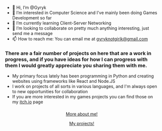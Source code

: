 - 👋 Hi, I’m @Gyryk
- 👀 I’m interested in Computer Science and I've mainly been doing Games Development so far
- 🌱 I’m currently learning Client-Server Networking
- 💞️ I’m looking to collaborate on pretty much anything interesting, just send me a message
- 📫 How to reach me: You can email me at gyryknotgirik@gmail.com

### There are a fair number of projects on here that are a work in progress, and if you have ideas for how I can progress with them I would greatly appreciate you sharing them with me. <br>
- My primary focus lately has been programming in Python and creating websites using frameworks like React and Node.JS <br>
- I work on projects of all sorts in various languages, and I'm always open to new opportunities for collaboration <br>
- If you are more interested in my games projects you can find those on my [itch.io](https://gyryk.itch.io) page <br>

### 
<div align="center">
    <a href="www.gyryk.com">More about me!</a><p>          </p><a href="projects.gyryk.com">My projects!</a>
</div>
